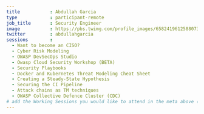 ```yaml
---
title           : Abdullah Garcia
type            : participant-remote
job_title       : Security Engineer
image           : https://pbs.twimg.com/profile_images/658241961258807300/OI8nZ68l_400x400.jpg
twitter         : abdullahgarcia
sessions        :
  - Want to become an CISO?
  - Cyber Risk Modeling
  - OWASP DevSecOps Studio
  - Owasp Cloud Security Workshop (BETA)
  - Security Playbooks
  - Docker and Kubernetes Threat Modeling Cheat Sheet
  - Creating a Steady-State Hypothesis
  - Securing the CI Pipeline
  - Attack chains as TM techniques
  - OWASP Collective Defence Cluster (CDC)
# add the Working Sessions you would like to attend in the meta above (use the session's title) e.g. sessions (one per line): -Security Playbooks Diagrams -Hackathon Daily Sessions
---
```


<!-- put more details about participant here -->
